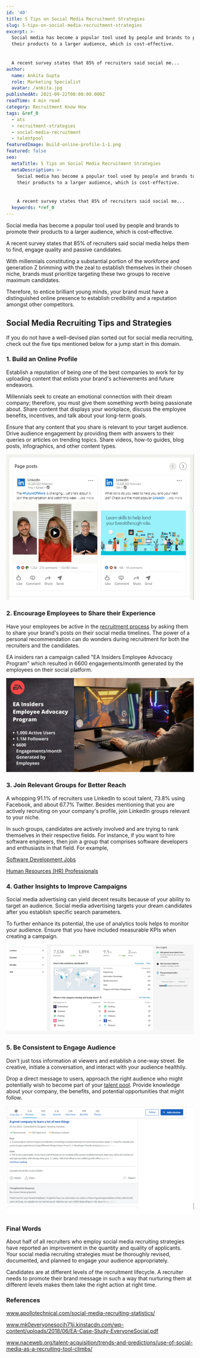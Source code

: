 ```yaml
---
id: '40'
title: 5 Tips on Social Media Recruitment Strategies
slug: 5-tips-on-social-media-recruitment-strategies
excerpt: >-
  Social media has become a popular tool used by people and brands to promote
  their products to a larger audience, which is cost-effective.


  A recent survey states that 85% of recruiters said social me...
author:
  name: Ankita Gupta
  role: Marketing Specialist
  avatar: /ankita.jpg
publishedAt: 2021-09-22T00:00:00.000Z
readTime: 4 min read
category: Recruitment Know How
tags: &ref_0
  - ats
  - recruitment-strategies
  - social-media-recruitment
  - talentpool
featuredImage: Build-online-profile-1-1.png
featured: false
seo:
  metaTitle: 5 Tips on Social Media Recruitment Strategies
  metaDescription: >-
    Social media has become a popular tool used by people and brands to promote
    their products to a larger audience, which is cost-effective.


    A recent survey states that 85% of recruiters said social me...
  keywords: *ref_0
---
```


Social media has become a popular tool used by people and brands to promote their products to a larger audience, which is cost-effective.

A recent survey states that 85% of recruiters said social media helps them to find, engage quality and passive candidates.

With millennials constituting a substantial portion of the workforce and generation Z brimming with the zeal to establish themselves in their chosen niche, brands must prioritize targeting these two groups to receive maximum candidates.

<!--more-->

Therefore, to entice brilliant young minds, your brand must have a distinguished online presence to establish credibility and a reputation amongst other competitors.

## **Social Media Recruiting Tips and Strategies**

If you do not have a well-devised plan sorted out for social media recruiting, check out the five tips mentioned below for a jump start in this domain.

### 1\. **Build an Online Profile**

Establish a reputation of being one of the best companies to work for by uploading content that enlists your brand's achievements and future endeavors. 

Millennials seek to create an emotional connection with their dream company; therefore, you must give them something worth being passionate about. Share content that displays your workplace, discuss the employee benefits, incentives, and talk about your long-term goals.

Ensure that any content that you share is relevant to your target audience. Drive audience engagement by providing them with answers to their queries or articles on trending topics. Share videos, how-to guides, blog posts, infographics, and other content types.

![Build-online-profile](images/Build-online-profile-1-1.png)

### 2\. **Encourage Employees to Share their Experience**

Have your employees be active in the [recruitment process](https://www.thetalentpool.ai/blogs/slow-recruitment-process) by asking them to share your brand's posts on their social media timelines. The power of a personal recommendation can do wonders during recruitment for both the recruiters and the candidates.

EA insiders ran a campaign called "EA Insiders Employee Advocacy Program" which resulted in 6600 engagements/month generated by the employees on their social platform.

![](images/Encourage-employees-to-share-their-experience-1-1-1024x512.jpg)

### 3\. J**oin Relevant Groups for Better Reach**

A whopping 91.1% of recruiters use LinkedIn to scout talent, 73.8% using Facebook, and about 67.7% Twitter. Besides mentioning that you are actively recruiting on your company's profile, join LinkedIn groups relevant to your niche.

In such groups, candidates are actively involved and are trying to rank themselves in their respective fields. For instance, if you want to hire software engineers, then join a group that comprises software developers and enthusiasts in that field. For example,

[Software Development Jobs](https://www.linkedin.com/groups/1815840/)

[Human Resources (HR) Professionals](https://www.linkedin.com/groups/60034/)

### 4\. **Gather Insights to Improve Campaigns**

Social media advertising can yield decent results because of your ability to target an audience. Social media advertising targets your dream candidates after you establish specific search parameters.

To further enhance its potential, the use of analytics tools helps to monitor your audience. Ensure that you have included measurable KPIs when creating a campaign.

![](images/campaign-data-1-1.png)

### 5\. **Be Consistent to Engage Audience**

Don't just toss information at viewers and establish a one-way street. Be creative, initiate a conversation, and interact with your audience healthily.

Drop a direct message to users, approach the right audience who might potentially wish to become part of your [talent pool](https://www.thetalentpool.ai). Provide knowledge about your company, the benefits, and potential opportunities that might follow.

![](images/Consistent-to-engage-audience-1-1-1024x595.png)

### **Final Words**

About half of all recruiters who employ social media recruiting strategies have reported an improvement in the quantity and quality of applicants. Your social media recruiting strategies must be thoroughly revised, documented, and planned to engage your audience appropriately. 

Candidates are at different levels of the recruitment lifecycle. A recruiter needs to promote their brand message in such a way that nurturing them at different levels makes them take the right action at right time.

### **References**

www.apollotechnical.com/social-media-recruiting-statistics/

www.mk0everyonesocih71ji.kinstacdn.com/wp-content/uploads/2018/06/EA-Case-Study-EveryoneSocial.pdf

www.naceweb.org/talent-acquisition/trends-and-predictions/use-of-social-media-as-a-recruiting-tool-climbs/
